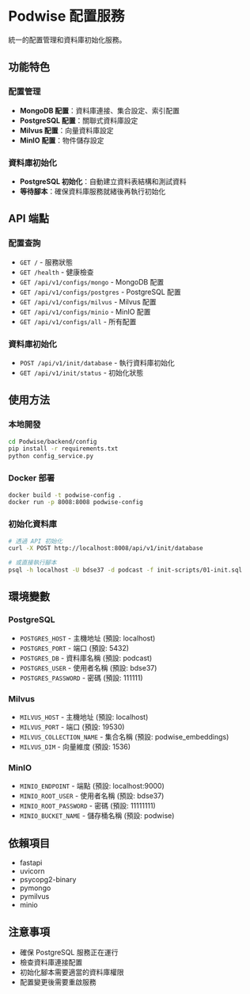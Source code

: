 # Podwise 配置服務

統一的配置管理和資料庫初始化服務。

## 功能特色

### 配置管理
- **MongoDB 配置**：資料庫連接、集合設定、索引配置
- **PostgreSQL 配置**：關聯式資料庫設定
- **Milvus 配置**：向量資料庫設定
- **MinIO 配置**：物件儲存設定

### 資料庫初始化
- **PostgreSQL 初始化**：自動建立資料表結構和測試資料
- **等待腳本**：確保資料庫服務就緒後再執行初始化

## API 端點

### 配置查詢
- `GET /` - 服務狀態
- `GET /health` - 健康檢查
- `GET /api/v1/configs/mongo` - MongoDB 配置
- `GET /api/v1/configs/postgres` - PostgreSQL 配置
- `GET /api/v1/configs/milvus` - Milvus 配置
- `GET /api/v1/configs/minio` - MinIO 配置
- `GET /api/v1/configs/all` - 所有配置

### 資料庫初始化
- `POST /api/v1/init/database` - 執行資料庫初始化
- `GET /api/v1/init/status` - 初始化狀態

## 使用方法

### 本地開發
```bash
cd Podwise/backend/config
pip install -r requirements.txt
python config_service.py
```

### Docker 部署
```bash
docker build -t podwise-config .
docker run -p 8008:8008 podwise-config
```

### 初始化資料庫
```bash
# 透過 API 初始化
curl -X POST http://localhost:8008/api/v1/init/database

# 或直接執行腳本
psql -h localhost -U bdse37 -d podcast -f init-scripts/01-init.sql
```

## 環境變數

### PostgreSQL
- `POSTGRES_HOST` - 主機地址 (預設: localhost)
- `POSTGRES_PORT` - 端口 (預設: 5432)
- `POSTGRES_DB` - 資料庫名稱 (預設: podcast)
- `POSTGRES_USER` - 使用者名稱 (預設: bdse37)
- `POSTGRES_PASSWORD` - 密碼 (預設: 111111)

### Milvus
- `MILVUS_HOST` - 主機地址 (預設: localhost)
- `MILVUS_PORT` - 端口 (預設: 19530)
- `MILVUS_COLLECTION_NAME` - 集合名稱 (預設: podwise_embeddings)
- `MILVUS_DIM` - 向量維度 (預設: 1536)

### MinIO
- `MINIO_ENDPOINT` - 端點 (預設: localhost:9000)
- `MINIO_ROOT_USER` - 使用者名稱 (預設: bdse37)
- `MINIO_ROOT_PASSWORD` - 密碼 (預設: 11111111)
- `MINIO_BUCKET_NAME` - 儲存桶名稱 (預設: podwise)

## 依賴項目

- fastapi
- uvicorn
- psycopg2-binary
- pymongo
- pymilvus
- minio

## 注意事項

- 確保 PostgreSQL 服務正在運行
- 檢查資料庫連接配置
- 初始化腳本需要適當的資料庫權限
- 配置變更後需要重啟服務 